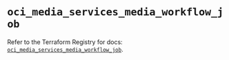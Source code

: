 # `oci_media_services_media_workflow_job`

Refer to the Terraform Registry for docs: [`oci_media_services_media_workflow_job`](https://registry.terraform.io/providers/oracle/oci/7.19.0/docs/resources/media_services_media_workflow_job).
